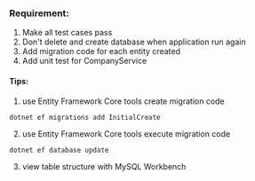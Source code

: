### Requirement: 

1. Make all test cases pass
2. Don't delete and create database when application run again
3. Add migration code for each entity created
4. Add unit test for CompanyService


#### Tips:


1. use Entity Framework Core tools create migration code 
```
dotnet ef migrations add InitialCreate
```
2. use Entity Framework Core tools execute migration code
```
dotnet ef database update
```
3. view table structure with MySQL Workbench

